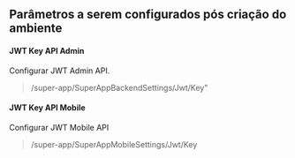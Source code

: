 ## Parâmetros a serem configurados pós criação do ambiente

#### JWT Key API Admin
Configurar JWT Admin API.
> /super-app/SuperAppBackendSettings/Jwt/Key"

#### JWT Key API Mobile
Configurar JWT Mobile API
> /super-app/SuperAppMobileSettings/Jwt/Key

